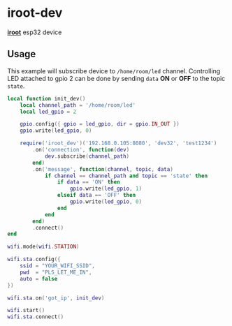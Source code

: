 # iroot-dev
[**iroot**](https://github.com/abobija/iroot) esp32 device

## Usage

This example will subscribe device to `/home/room/led` channel. Controlling LED attached to gpio 2 can be done by sending `data` **ON** or **OFF** to the topic `state`.

```lua
local function init_dev()
    local channel_path = '/home/room/led'
    local led_gpio = 2

    gpio.config({ gpio = led_gpio, dir = gpio.IN_OUT })
    gpio.write(led_gpio, 0)

    require('iroot_dev')('192.168.0.105:8080', 'dev32', 'test1234')
        .on('connection', function(dev)
            dev.subscribe(channel_path)
        end)
        .on('message', function(channel, topic, data)
            if channel == channel_path and topic == 'state' then
                if data == 'ON' then
                    gpio.write(led_gpio, 1)
                elseif data == 'OFF' then
                    gpio.write(led_gpio, 0)
                end
            end
        end)
        .connect()
end

wifi.mode(wifi.STATION)

wifi.sta.config({
    ssid = "YOUR_WIFI_SSID",
    pwd  = "PLS_LET_ME_IN",
    auto = false
})

wifi.sta.on('got_ip', init_dev)

wifi.start()
wifi.sta.connect()
```

